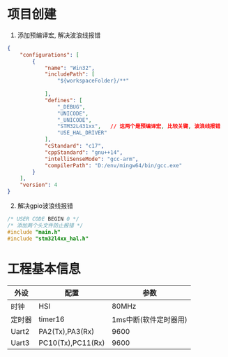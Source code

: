 # 项目创建

1. 添加预编译宏, 解决波浪线报错

```json
{
    "configurations": [
        {
            "name": "Win32",
            "includePath": [
                "${workspaceFolder}/**"
               
            ],
            "defines": [
                "_DEBUG",
                "UNICODE",
                "_UNICODE",
                "STM32L431xx",   // 这两个是预编译宏, 比较关键, 波浪线报错
                "USE_HAL_DRIVER"
            ],
            "cStandard": "c17",
            "cppStandard": "gnu++14",
            "intelliSenseMode": "gcc-arm",
            "compilerPath": "D:/env/mingw64/bin/gcc.exe"
        }
    ],
    "version": 4
}
```

2. 解决gpio波浪线报错

```c
/* USER CODE BEGIN 0 */
/* 添加两个头文件防止报错 */
#include "main.h"
#include "stm32l4xx_hal.h"
```

# 工程基本信息

| 外设   | 配置              | 参数                  |
| ------ | ----------------- | --------------------- |
| 时钟   | HSI               | 80MHz                 |
| 定时器 | timer16           | 1ms中断(软件定时器用) |
| Uart2  | PA2(Tx),PA3(Rx)   | 9600                  |
| Uart3  | PC10(Tx),PC11(Rx) | 9600                  |